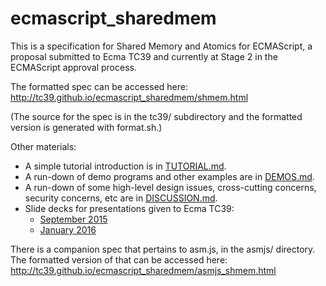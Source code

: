 # ecmascript_sharedmem

This is a specification for Shared Memory and Atomics for ECMAScript, a proposal submitted to Ecma TC39 and currently at Stage 2 in the ECMAScript approval process.

The formatted spec can be accessed here:
http://tc39.github.io/ecmascript_sharedmem/shmem.html

(The source for the spec is in the tc39/ subdirectory and the formatted version is generated with format.sh.)

Other materials:

* A simple tutorial introduction is in [TUTORIAL.md](TUTORIAL.md).
* A run-down of demo programs and other examples are in [DEMOS.md](DEMOS.md).
* A run-down of some high-level design issues, cross-cutting concerns, security concerns, etc are in [DISCUSSION.md](DISCUSSION.md).
* Slide decks for presentations given to Ecma TC39:
  * [September 2015](https://github.com/tc39/ecmascript_sharedmem/blob/master/tc39/presentation-sept-2015.odp)
  * [January 2016](https://github.com/tc39/ecmascript_sharedmem/blob/master/tc39/presentation-jan-2016.odp)

There is a companion spec that pertains to asm.js, in the asmjs/ directory.  The formatted version of that can be accessed here: http://tc39.github.io/ecmascript_sharedmem/asmjs_shmem.html
